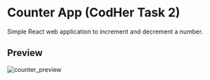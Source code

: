 # Counter App (CodHer Task 2)

Simple React web application to increment and decrement a number.

## Preview

![counter_preview](https://user-images.githubusercontent.com/56962523/178099422-d6adfddf-3f26-4642-aaed-7488b0e64005.png)

